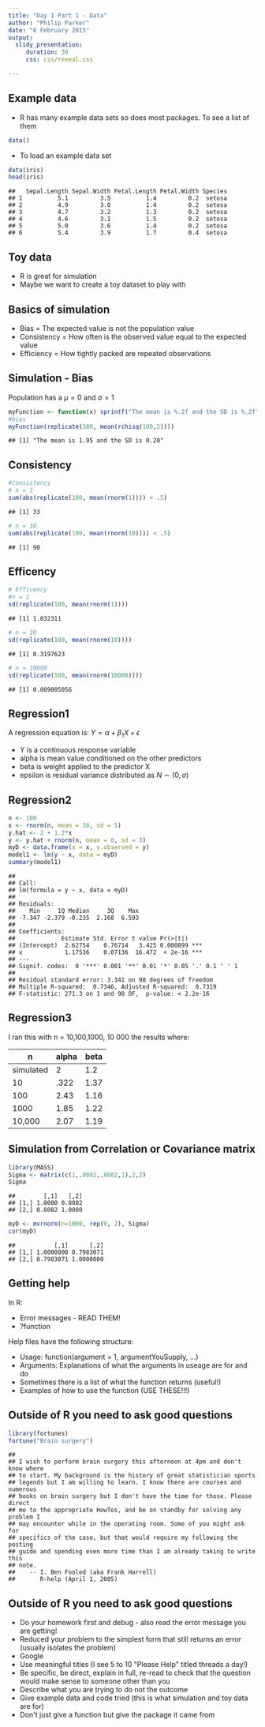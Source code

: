 ```yaml
---
title: "Day 1 Part 1 - Data"
author: "Philip Parker"
date: "6 February 2015"
output:
  slidy_presentation:
     duration: 30
     css: css/reveal.css

---
```



## Example data
- R has many example data sets so does most packages. To see a list of them

```r
data()
```
- To load an example data set

```r
data(iris)
head(iris)
```

```
##   Sepal.Length Sepal.Width Petal.Length Petal.Width Species
## 1          5.1         3.5          1.4         0.2  setosa
## 2          4.9         3.0          1.4         0.2  setosa
## 3          4.7         3.2          1.3         0.2  setosa
## 4          4.6         3.1          1.5         0.2  setosa
## 5          5.0         3.6          1.4         0.2  setosa
## 6          5.4         3.9          1.7         0.4  setosa
```

## Toy data
- R is great for simulation
- Maybe we want to create a toy dataset to play with

## Basics of simulation
- Bias = The expected value is not the population value
- Consistency = How often is the observed value equal to the expected value
- Efficiency = How tightly packed are repeated observations

## Simulation - Bias
Population has a $\mu = 0$ and $\sigma = 1$

```r
myFunction <- function(x) sprintf("The mean is %.2f and the SD is %.2f", mean(x), sd(x))
#bias
myFunction(replicate(100, mean(rchisq(100,2))))
```

```
## [1] "The mean is 1.95 and the SD is 0.20"
```

## Consistency

```r
#consistency
# n = 1
sum(abs(replicate(100, mean(rnorm(1)))) < .5)
```

```
## [1] 33
```

```r
# n = 10 
sum(abs(replicate(100, mean(rnorm(10)))) < .5)
```

```
## [1] 90
```
## Efficency

```r
# Efficency
#n = 1
sd(replicate(100, mean(rnorm(1))))
```

```
## [1] 1.032311
```

```r
# n = 10
sd(replicate(100, mean(rnorm(10))))
```

```
## [1] 0.3197623
```

```r
# n = 10000
sd(replicate(100, mean(rnorm(10000))))
```

```
## [1] 0.009005056
```

## Regression1
A regression equation is:
$Y = \alpha + \beta_{1} X + \epsilon$

- Y is a continuous response variable
- alpha is mean value conditioned on the other predictors
- beta is weight applied to the predictor X
- epsilon is residual variance distributed as $N \sim (0,\sigma)$

## Regression2

```r
n <- 100
x <- rnorm(n, mean = 10, sd = 5)
y.hat <- 2 + 1.2*x
y <- y.hat + rnorm(n, mean = 0, sd = 3)
myD <- data.frame(x = x, y.observed = y)
model1 <- lm(y ~ x, data = myD)
summary(model1)
```

```
## 
## Call:
## lm(formula = y ~ x, data = myD)
## 
## Residuals:
##    Min     1Q Median     3Q    Max 
## -7.347 -2.379 -0.235  2.168  6.593 
## 
## Coefficients:
##             Estimate Std. Error t value Pr(>|t|)    
## (Intercept)  2.62754    0.76714   3.425 0.000899 ***
## x            1.17536    0.07136  16.472  < 2e-16 ***
## ---
## Signif. codes:  0 '***' 0.001 '**' 0.01 '*' 0.05 '.' 0.1 ' ' 1
## 
## Residual standard error: 3.341 on 98 degrees of freedom
## Multiple R-squared:  0.7346,	Adjusted R-squared:  0.7319 
## F-statistic: 271.3 on 1 and 98 DF,  p-value: < 2.2e-16
```

## Regression3
I ran this with n = 10,100,1000, 10 000 the results where:

| n         | alpha | beta |
|-----------|-------|------|
| simulated | 2     | 1.2  |
| 10        | .322  | 1.37 |
| 100       | 2.43  | 1.16 |
| 1000      | 1.85  | 1.22 |
| 10,000    | 2.07  | 1.19 |

## Simulation from Correlation or Covariance matrix

```r
library(MASS)
Sigma <- matrix(c(1,.8082,.8082,1),2,2)
Sigma
```

```
##        [,1]   [,2]
## [1,] 1.0000 0.8082
## [2,] 0.8082 1.0000
```

```r
myD <- mvrnorm(n=1000, rep(0, 2), Sigma)
cor(myD)
```

```
##           [,1]      [,2]
## [1,] 1.0000000 0.7983071
## [2,] 0.7983071 1.0000000
```

## Getting help
In R:

- Error messages - READ THEM!
- ?function

Help files have the following structure:

- Usage: function(argument = 1, argumentYouSupply, ...)
- Arguments: Explanations of what the arguments in useage are for and do
- Sometimes there is a list of what the function returns (useful!)
- Examples of how to use the function (USE THESE!!!)

## Outside of R you need to ask good questions


```r
library(fortunes)
fortune("Brain surgery")
```

```
## 
## I wish to perform brain surgery this afternoon at 4pm and don't know where
## to start. My background is the history of great statistician sports
## legends but I am willing to learn. I know there are courses and numerous
## books on brain surgery but I don't have the time for those. Please direct
## me to the appropriate HowTos, and be on standby for solving any problem I
## may encounter while in the operating room. Some of you might ask for
## specifics of the case, but that would require my following the posting
## guide and spending even more time than I am already taking to write this
## note.
##    -- I. Ben Fooled (aka Frank Harrell)
##       R-help (April 1, 2005)
```

## Outside of R you need to ask good questions
- Do your homework first and debug  - also read the error message you are getting!
- Reduced your problem to the simplest form that still returns an error (usually isolates the problem)
- Google
- Use meaningful titles (I see 5 to 10 "Please Help" titled threads a day!)
- Be specific, be direct, explain in full, re-read to check that the question would make sense to someone other than you
- Describe what you are trying to do not the outcome
- Give example data and code tried (this is what simulation and toy data are for)
- Don't just give a function but give the package it came from
